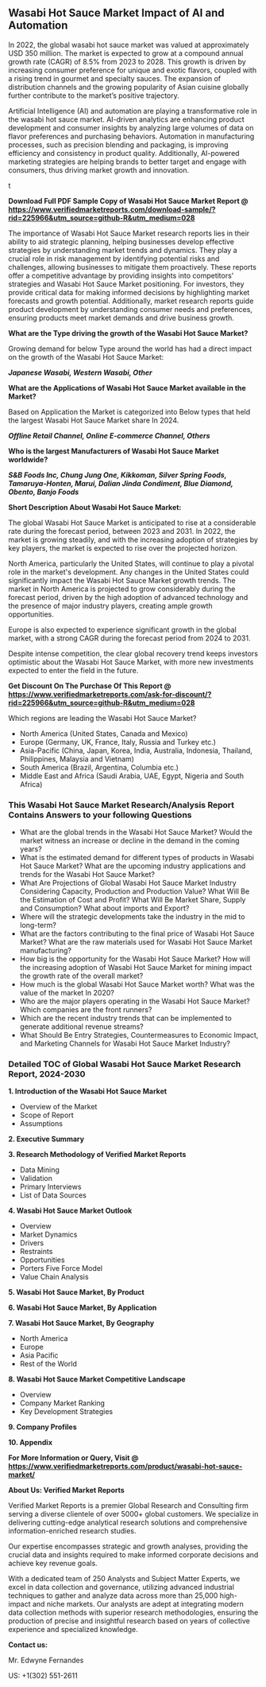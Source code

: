 <h2>Wasabi Hot Sauce Market Impact of AI and Automation</h2><p>In 2022, the global wasabi hot sauce market was valued at approximately USD 350 million. The market is expected to grow at a compound annual growth rate (CAGR) of 8.5% from 2023 to 2028. This growth is driven by increasing consumer preference for unique and exotic flavors, coupled with a rising trend in gourmet and specialty sauces. The expansion of distribution channels and the growing popularity of Asian cuisine globally further contribute to the market’s positive trajectory.</p><p>Artificial Intelligence (AI) and automation are playing a transformative role in the wasabi hot sauce market. AI-driven analytics are enhancing product development and consumer insights by analyzing large volumes of data on flavor preferences and purchasing behaviors. Automation in manufacturing processes, such as precision blending and packaging, is improving efficiency and consistency in product quality. Additionally, AI-powered marketing strategies are helping brands to better target and engage with consumers, thus driving market growth and innovation.</p>t</p><p id="" class=""><strong>Download Full PDF Sample Copy of Wasabi Hot Sauce Market Report @ <a href="https://www.verifiedmarketreports.com/download-sample/?rid=225966&utm_source=github-R&utm_medium=028" target="_blank">https://www.verifiedmarketreports.com/download-sample/?rid=225966&utm_source=github-R&utm_medium=028</a></strong></p><p>The importance of&nbsp;Wasabi Hot Sauce Market research reports lies in their ability to aid strategic planning, helping businesses develop effective strategies by understanding market trends and dynamics. They play a crucial role in risk management by identifying potential risks and challenges, allowing businesses to mitigate them proactively. These reports offer a competitive advantage by providing insights into competitors' strategies and Wasabi Hot Sauce Market positioning. For investors, they provide critical data for making informed decisions by highlighting market forecasts and growth potential. Additionally, market research reports guide product development by understanding consumer needs and preferences, ensuring products meet market demands and drive business growth.</p><p><strong>What are the&nbsp;Type driving the growth of the Wasabi Hot Sauce Market?</strong></p><p id="" class="">Growing demand for below Type around the world has had a direct impact on the growth of the Wasabi Hot Sauce Market:</p><em><strong>Japanese Wasabi, Western Wasabi, Other</strong></em></p><strong>What are the&nbsp;Applications&nbsp;of Wasabi Hot Sauce Market available in the Market?</strong></p><p id="" class="">Based on Application the Market is categorized into Below types that held the largest Wasabi Hot Sauce Market share In 2024.</p><em><strong>Offline Retail Channel, Online E-commerce Channel, Others</strong></em></p><strong>Who is the largest Manufacturers of Wasabi Hot Sauce Market worldwide?</strong></p><p><em><strong>S&B Foods Inc, Chung Jung One, Kikkoman, Silver Spring Foods, Tamaruya-Honten, Marui, Dalian Jinda Condiment, Blue Diamond, Obento, Banjo Foods</strong></em></p><p id="" class=""><strong>Short Description About Wasabi Hot Sauce Market:</strong></p><p>The global Wasabi Hot Sauce Market is anticipated to rise at a considerable rate during the forecast period, between 2023 and 2031. In 2022, the market is growing steadily, and with the increasing adoption of strategies by key players, the market is expected to rise over the projected horizon.</p><p>North America, particularly the United States, will continue to play a pivotal role in the market's development. Any changes in the United States could significantly impact the Wasabi Hot Sauce Market growth trends. The market in North America is projected to grow considerably during the forecast period, driven by the high adoption of advanced technology and the presence of major industry players, creating ample growth opportunities.</p><p>Europe is also expected to experience significant growth in the global market, with a strong CAGR during the forecast period from 2024 to 2031.</p><p>Despite intense competition, the clear global recovery trend keeps investors optimistic about the Wasabi Hot Sauce Market, with more new investments expected to enter the field in the future.</p><p id="" class=""><strong>Get Discount On The Purchase Of This Report @ <a href="https://www.verifiedmarketreports.com/ask-for-discount/?rid=225966&utm_source=github-R&utm_medium=028" target="_blank">https://www.verifiedmarketreports.com/ask-for-discount/?rid=225966&utm_source=github-R&utm_medium=028</a></strong></p>Which regions are leading the Wasabi Hot Sauce Market?</p><ul><li>North America (United States, Canada and Mexico)</li><li>Europe (Germany, UK, France, Italy, Russia and Turkey etc.)</li><li>Asia-Pacific (China, Japan, Korea, India, Australia, Indonesia, Thailand, Philippines, Malaysia and Vietnam)</li><li>South America (Brazil, Argentina, Columbia etc.)</li><li>Middle East and Africa (Saudi Arabia, UAE, Egypt, Nigeria and South Africa)</li></ul><h3 id="" class="">This Wasabi Hot Sauce Market Research/Analysis Report Contains Answers to your following Questions</h3><ul><li>What are the global trends in the Wasabi Hot Sauce Market? Would the market witness an increase or decline in the demand in the coming years?</li><li>What is the estimated demand for different types of products in Wasabi Hot Sauce Market? What are the upcoming industry applications and trends for the Wasabi Hot Sauce Market?</li><li>What Are Projections of Global Wasabi Hot Sauce Market Industry Considering Capacity, Production and Production Value? What Will Be the Estimation of Cost and Profit? What Will Be Market Share, Supply and Consumption? What about imports and Export?</li><li>Where will the strategic developments take the industry in the mid to long-term?</li><li>What are the factors contributing to the final price of Wasabi Hot Sauce Market? What are the raw materials used for Wasabi Hot Sauce Market manufacturing?</li><li>How big is the opportunity for the Wasabi Hot Sauce Market? How will the increasing adoption of Wasabi Hot Sauce Market for mining impact the growth rate of the overall market?</li><li>How much is the global Wasabi Hot Sauce Market worth? What was the value of the market In 2020?</li><li>Who are the major players operating in the Wasabi Hot Sauce Market? Which companies are the front runners?</li><li>Which are the recent industry trends that can be implemented to generate additional revenue streams?</li><li>What Should Be Entry Strategies, Countermeasures to Economic Impact, and Marketing Channels for Wasabi Hot Sauce Market Industry?</li></ul><h3 id="" class="">Detailed TOC of Global Wasabi Hot Sauce Market Research Report, 2024-2030</h3><p id="" class=""><strong>1. Introduction of the Wasabi Hot Sauce Market</strong></p><ul><li>Overview of the Market</li><li>Scope of Report</li><li>Assumptions</li></ul><p id="" class=""><strong>2. Executive Summary</strong></p><p id="" class=""><strong>3. Research Methodology of Verified Market Reports</strong></p><ul><li>Data Mining</li><li>Validation</li><li>Primary Interviews</li><li>List of Data Sources</li></ul><p id="" class=""><strong>4. Wasabi Hot Sauce Market Outlook</strong></p><ul><li>Overview</li><li>Market Dynamics</li><li>Drivers</li><li>Restraints</li><li>Opportunities</li><li>Porters Five Force Model</li><li>Value Chain Analysis</li></ul><p id="" class=""><strong>5. Wasabi Hot Sauce Market, By Product</strong></p><p id="" class=""><strong>6. Wasabi Hot Sauce Market, By Application</strong></p><p id="" class=""><strong>7. Wasabi Hot Sauce Market, By Geography</strong></p><ul><li>North America</li><li>Europe</li><li>Asia Pacific</li><li>Rest of the World</li></ul><p id="" class=""><strong>8. Wasabi Hot Sauce Market Competitive Landscape</strong></p><ul><li>Overview</li><li>Company Market Ranking</li><li>Key Development Strategies</li></ul><p id="" class=""><strong>9. Company Profiles</strong></p><p id="" class=""><strong>10. Appendix</strong></p><p id="" class=""><strong>For More Information or Query, Visit @ <a href="https://www.verifiedmarketreports.com/product/wasabi-hot-sauce-market/" target="_blank">https://www.verifiedmarketreports.com/product/wasabi-hot-sauce-market/</a></strong></p><p id="" class=""><strong>About Us: Verified Market Reports</strong></p><p id="" class="">Verified Market Reports is a premier Global Research and Consulting firm serving a diverse clientele of over 5000+ global customers. We specialize in delivering cutting-edge analytical research solutions and comprehensive information-enriched research studies.</p><p id="" class="">Our expertise encompasses strategic and growth analyses, providing the crucial data and insights required to make informed corporate decisions and achieve key revenue goals.</p><p id="" class="">With a dedicated team of 250 Analysts and Subject Matter Experts, we excel in data collection and governance, utilizing advanced industrial techniques to gather and analyze data across more than 25,000 high-impact and niche markets. Our analysts are adept at integrating modern data collection methods with superior research methodologies, ensuring the production of precise and insightful research based on years of collective experience and specialized knowledge.</p><p id="" class=""><strong>Contact us:</strong></p><p id="" class="">Mr. Edwyne Fernandes</p><p id="" class="">US: +1(302) 551-2611</p>